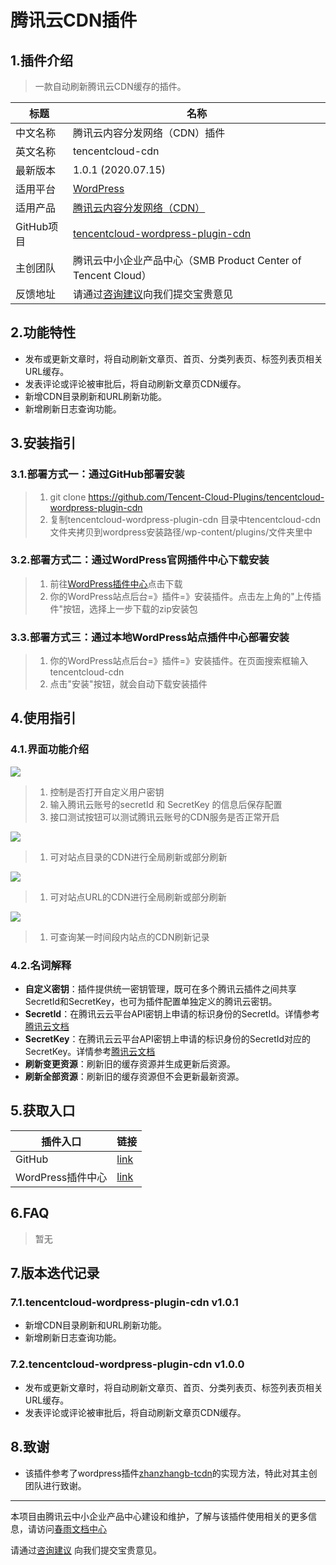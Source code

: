 # 腾讯云CDN插件

## 1.插件介绍
> 一款自动刷新腾讯云CDN缓存的插件。

| 标题       | 名称                                                         |
| ---------- | ------------------------------------------------------------ |
| 中文名称   | 腾讯云内容分发网络（CDN）插件                                    |
| 英文名称   | tencentcloud-cdn                                      |
| 最新版本   | 1.0.1 (2020.07.15)                                          |
| 适用平台   | [WordPress](https://wordpress.org/)                          |
| 适用产品   | [腾讯云内容分发网络（CDN）](https://cloud.tencent.com/product/cdn)            |
| GitHub项目 | [tencentcloud-wordpress-plugin-cdn](https://github.com/Tencent-Cloud-Plugins/tencentcloud-wordpress-plugin-cdn) |
| 主创团队   | 腾讯云中小企业产品中心（SMB Product Center of Tencent Cloud）     |
| 反馈地址   | 请通过[咨询建议](https://support.qq.com/products/164613)向我们提交宝贵意见  |

## 2.功能特性

- 发布或更新文章时，将自动刷新文章页、首页、分类列表页、标签列表页相关URL缓存。
- 发表评论或评论被审批后，将自动刷新文章页CDN缓存。
- 新增CDN目录刷新和URL刷新功能。
- 新增刷新日志查询功能。
## 3.安装指引

### 3.1.部署方式一：通过GitHub部署安装
> 1. git clone https://github.com/Tencent-Cloud-Plugins/tencentcloud-wordpress-plugin-cdn
> 2. 复制tencentcloud-wordpress-plugin-cdn 目录中tencentcloud-cdn文件夹拷贝到wordpress安装路径/wp-content/plugins/文件夹里中

### 3.2.部署方式二：通过WordPress官网插件中心下载安装

> 1. 前往[WordPress插件中心](https://wordpress.org/plugins/tencentcloud-cdn/)点击下载
> 2. 你的WordPress站点后台=》插件=》安装插件。点击左上角的"上传插件"按钮，选择上一步下载的zip安装包

### 3.3.部署方式三：通过本地WordPress站点插件中心部署安装

> 1. 你的WordPress站点后台=》插件=》安装插件。在页面搜索框输入tencentcloud-cdn
> 2. 点击"安装"按钮，就会自动下载安装插件
## 4.使用指引

### 4.1.界面功能介绍

![](./images/cdn1.png)
> 1. 控制是否打开自定义用户密钥
> 2. 输入腾讯云账号的secretId 和 SecretKey 的信息后保存配置
> 3. 接口测试按钮可以测试腾讯云账号的CDN服务是否正常开启

![](./images/cdn2.png)
> 1. 可对站点目录的CDN进行全局刷新或部分刷新

![](./images/cdn3.png)
> 1. 可对站点URL的CDN进行全局刷新或部分刷新

![](./images/cdn4.png)
> 1. 可查询某一时间段内站点的CDN刷新记录


### 4.2.名词解释
- **自定义密钥**：插件提供统一密钥管理，既可在多个腾讯云插件之间共享SecretId和SecretKey，也可为插件配置单独定义的腾讯云密钥。
- **SecretId**：在腾讯云云平台API密钥上申请的标识身份的SecretId。详情参考[腾讯云文档](https://cloud.tencent.com/document/product)
- **SecretKey**：在腾讯云云平台API密钥上申请的标识身份的SecretId对应的SecretKey。详情参考[腾讯云文档](https://cloud.tencent.com/document/product)
- **刷新变更资源**：刷新旧的缓存资源并生成更新后资源。
- **刷新全部资源**：刷新旧的缓存资源但不会更新最新资源。
## 5.获取入口

| 插件入口          | 链接                                                         |
| ----------------- | ------------------------------------------------------------ |
| GitHub            | [link](https://github.com/Tencent-Cloud-Plugins/tencentcloud-wordpress-plugin-cdn)    |
| WordPress插件中心  | [link](https://wordpress.org/plugins/tencentcloud-cdn) |
## 6.FAQ

> 暂无

## 7.版本迭代记录

### 7.1.tencentcloud-wordpress-plugin-cdn v1.0.1
- 新增CDN目录刷新和URL刷新功能。
- 新增刷新日志查询功能。

### 7.2.tencentcloud-wordpress-plugin-cdn v1.0.0
- 发布或更新文章时，将自动刷新文章页、首页、分类列表页、标签列表页相关URL缓存。
- 发表评论或评论被审批后，将自动刷新文章页CDN缓存。

## 8.致谢
- 该插件参考了wordpress插件[zhanzhangb-tcdn](https://de.wordpress.org/plugins/zhanzhangb-tcdn)的实现方法，特此对其主创团队进行致谢。

---

本项目由腾讯云中小企业产品中心建设和维护，了解与该插件使用相关的更多信息，请访问[春雨文档中心](https://openapp.qq.com/docs/Drupal/captcha.html) 

请通过[咨询建议](https://da.do/y0rp) 向我们提交宝贵意见。